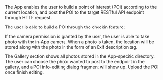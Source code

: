 The App enables the user to build a point of interest (POI) according to the current location, and post the POI to the target RESTful API endpoint through HTTP request.

The user is able to build a POI through the checkin feature: 

If the camera permission is granted by the user, the user is able to take photo with the in-App camera. When a photo is taken, the location will be stored along with the photo in the form of an Exif description tag.

The Gallery section shows all photos stored in the App-specific directory. The user can choose the photo wanted to post to the endpoint in the gallery, and a POI info-editing dialog fragment will show up. Upload the POI once finish editing.